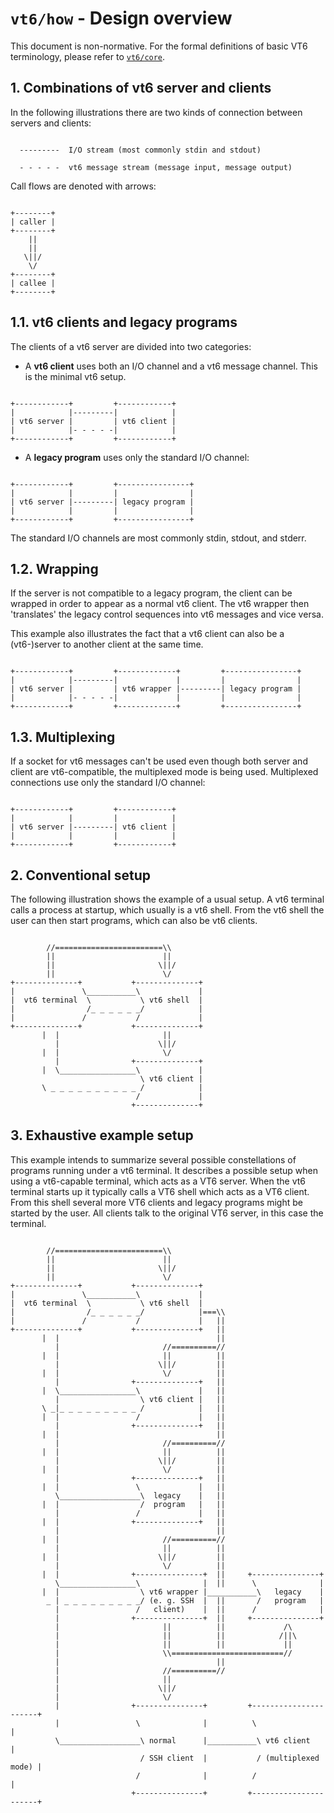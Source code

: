 # `vt6/how` - Design overview

This document is non-normative.
For the formal definitions of basic VT6 terminology, please refer to [`vt6/core`](../core/).


## 1. Combinations of vt6 server and clients

In the following illustrations there are two kinds of connection between servers and clients:

```

  ---------  I/O stream (most commonly stdin and stdout)

  - - - - -  vt6 message stream (message input, message output)

```

Call flows are denoted with arrows:

```

+--------+
| caller |
+--------+
    ||
    ||
   \||/
    \/
+--------+
| callee |
+--------+

```


## 1.1. vt6 clients and legacy programs

The clients of a vt6 server are divided into two categories:

- A **vt6 client** uses both an I/O channel and a vt6 message channel. This is the minimal vt6 setup.

```

+------------+         +------------+
|            |---------|            |
| vt6 server |         | vt6 client |
|            |- - - - -|            |
+------------+         +------------+

```

- A **legacy program** uses only the standard I/O channel:

```

+------------+         +----------------+
|            |         |                |
| vt6 server |---------| legacy program |
|            |         |                |
+------------+         +----------------+

```

The standard I/O channels are most commonly stdin, stdout, and stderr.


##  1.2. Wrapping

If the server is not compatible to a legacy program, the client can be wrapped in order to appear as a normal vt6 client.
The vt6 wrapper then 'translates' the legacy control sequences into vt6 messages and vice versa.

This example also illustrates the fact that a vt6 client can also be a (vt6-)server to another client at the same time.

```

+------------+         +-------------+         +----------------+
|            |---------|             |         |                |
| vt6 server |         | vt6 wrapper |---------| legacy program |
|            |- - - - -|             |         |                |
+------------+         +-------------+         +----------------+

```


## 1.3. Multiplexing

If a socket for vt6 messages can't be used even though both server and client are vt6-compatible, the multiplexed mode is being used.
Multiplexed connections use only the standard I/O channel:

```

+------------+         +------------+
|            |         |            |
| vt6 server |---------| vt6 client |
|            |         |            |
+------------+         +------------+

```


## 2. Conventional setup

The following illustration shows the example of a usual setup.
A vt6 terminal calls a process at startup, which usually is a vt6 shell.
From the vt6 shell the user can then start programs, which can also be vt6 clients.

```

        //========================\\
        ||                        ||
        ||                       \||/
        ||                        \/
+--------------+           +--------------+
|               \___________\             |
|  vt6 terminal  \           \ vt6 shell  |
|                /_ _ _ _ _ _/            |
|               /           /             |
+--------------+           +--------------+
       |  |                       ||       
          |                      \||/
       |  |                       \/
          |                +--------------+
       |  \_________________\             |
                             \ vt6 client |
       \ _ _ _ _ _ _ _ _ _ _ /            |
                            /             |
                           +--------------+

```


## 3. Exhaustive example setup

This example intends to summarize several possible constellations of programs running under a vt6 terminal.
It describes a possible setup when using a vt6-capable terminal, which acts as a VT6 server.
When the vt6 terminal starts up it typically calls a VT6 shell which acts as a VT6 client.
From this shell several more VT6 clients and legacy programs might be started by the user.
All clients talk to the original VT6 server, in this case the terminal.

```

        //========================\\
        ||                        ||
        ||                       \||/
        ||                        \/
+--------------+           +--------------+
|               \___________\             |
|  vt6 terminal  \           \ vt6 shell  |
|                /_ _ _ _ _ _/            |===\\
|               /           /             |   ||
+--------------+           +--------------+   ||
       |  |                                   ||
          |                       //==========//
       |  |                       ||          ||
          |                      \||/         ||
       |  |                       \/          ||
          |                +--------------+   ||
       |  \_________________\             |   ||
          |                  \ vt6 client |   ||
       \ _|_ _ _ _ _ _ _ _ _ /            |   ||
       |  |                 /             |   ||
          |                +--------------+   ||
       |  |                                   ||
          |                       //==========//
       |  |                       ||          ||
          |                      \||/         ||
       |  |                       \/          ||
          |                +--------------+   ||
       |  |                 \             |   ||
          \__________________\  legacy    |   ||
       |  |                  /  program   |   ||
          |                 /             |   ||
       |  |                +--------------+   ||
          |                                   ||
       |  |                       //==========//
          |                       ||          ||
       |  |                      \||/         ||
          |                       \/          ||
       |  |                +---------------+  ||     +---------------+
          \_________________\              |  ||      \              |
       |  |                  \ vt6 wrapper |___________\   legacy    |
        _ | _ _ _ _ _ _ _ _ _/ (e. g. SSH  |  ||       /   program   |
          |                 /   client)    |  ||      /              |
          |                +---------------+  ||     +---------------+
          |                       ||          ||             /\
          |                       ||          ||            /||\
          |                       ||          ||             ||
          |                       \\=========================//
          |                                   ||
          |                       //==========//
          |                       ||
          |                      \||/
          |                       \/
          |                +---------------+         +----------------------+
          |                 \              |          \                     |
          \__________________\ normal      |___________\ vt6 client         |
                             / SSH client  |           / (multiplexed mode) |
                            /              |          /                     |
                           +---------------+         +----------------------+

```
